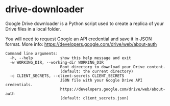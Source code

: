 drive-downloader
================

Google Drive downloader is a Python script used to create a replica of your
Drive files in a local folder.

You will need to request Google an API credential and save it in JSON format.
More info: https://developers.google.com/drive/web/about-auth

```
Command line arguments:
  -h, --help            show this help message and exit
  -w WORKING_DIR, --working-dir WORKING_DIR
                        Root directory to download your Drive content.
                        (default: the current directory)
  -c CLIENT_SECRETS, --client-secrets CLIENT_SECRETS
                        JSON file with your Google Drive API credentials.
                        https://developers.google.com/drive/web/about-auth
                        (default: client_secrets.json)
```

